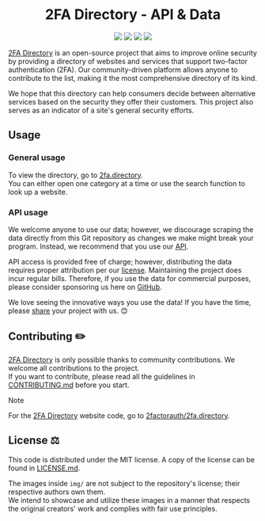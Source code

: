 <h1 align="center">2FA Directory - API & Data</h1>

<p align="center">
<a href="https://x.com/2faorg/"><img src="https://img.shields.io/badge/X/Twitter-@2faorg-1DA1F2.svg?style=for-the-badge&logo=x"/></a>
<a href="https://infosec.exchange/@2factorauth"><img src="https://img.shields.io/badge/Mastodon-@2factorauth-6364FF?style=for-the-badge&logo=mastodon"/></a>
<a href="https://bsky.app/profile/2fa.directory"><img src="https://img.shields.io/badge/Bluesky-@2fa.directory-0285FF.svg?style=for-the-badge&logo=bluesky"/></a>
<a href="https://github.com/sponsors/2factorauth/"><img src="https://img.shields.io/github/sponsors/2factorauth?color=db61a2&logo=GitHub&style=for-the-badge"/></a>
</p>

[2FA Directory][site_url] is an open-source project that aims to improve online security by providing a directory of websites and services that support two-factor authentication (2FA). Our community-driven platform allows anyone to contribute to the list, making it the most comprehensive directory of its kind.

We hope that this directory can help consumers decide between alternative services based on the security they offer their customers. This project also serves as an indicator of a site's general security efforts.

## Usage

### General usage

To view the directory, go to [2fa.directory][site_url].  
You can either open one category at a time or use the search function to look up a website.

### API usage

We welcome anyone to use our data; however, we discourage scraping the data directly from this Git repository as changes
we make might break your program. Instead, we recommend that you use our [API][api].

API access is provided free of charge; however, distributing the data requires proper attribution per our [license][license].
Maintaining the project does incur regular bills. Therefore, if you use the data for commercial purposes, please consider sponsoring us here on [GitHub][sponsor].

We love seeing the innovative ways you use the data! If you have the time, please [share][show_and_tell] your project with us. 😊

## Contributing :pencil2:

[2FA Directory][site_url] is only possible thanks to community contributions. We welcome all contributions to the project.  
If you want to contribute, please read all the guidelines in [CONTRIBUTING.md][contrib] before you start.

> [!NOTE]
> For the [2FA Directory][site_url] website code, go to [2factorauth/2fa.directory][frontend].

## License :balance_scale:

This code is distributed under the MIT license.
A copy of the license can be found in [LICENSE.md][license].

The images inside `img/` are not subject to the repository's license; their respective authors own them.  
We intend to showcase and utilize these images in a manner that respects the original creators' work and complies with fair use principles.

[api]: https://2fa.directory/api/
[contrib]: /CONTRIBUTING.md
[frontend]: https://github.com/2factorauth/frontend/
[license]: /LICENSE.md
[site_url]: https://2fa.directory/
[sponsor]: https://github.com/sponsors/2factorauth/
[show_and_tell]: https://github.com/2factorauth/twofactorauth/discussions/new?category=show-and-tell
